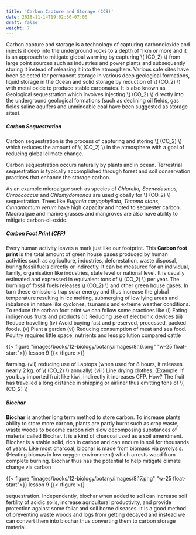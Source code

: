 ```yaml
---
title: 'Carbon Capture and Storage (CCS)'
date: 2018-11-14T19:02:50-07:00
draft: false
weight: 7
---
```






Carbon capture and storage is a technology of
capturing carbondioxide and injects it deep into
the underground rocks to a depth of 1 km or more
and it is an approach to mitigate global warming
by capturing \\( (CO_2) \\) from large point sources such
as industries and power plants and subsequently
storing it instead of releasing it into the
atmosphere. Various safe sites have been selected
for permanent storage in various deep geological
formations, liquid storage in the Ocean and solid
storage by reduction of \\( (CO_2) \\) with metal oxide to
produce stable carbonates. It is also known as
Geological sequestration which involves injecting
\\( (CO_2) \\) directly into the underground geological
formations (such as declining oil fields, gas fields
saline aquifers and unmineable coal have been
suggested as storage sites).



##### Carbon Sequestration


Carbon sequestration is the process of capturing
and storing \\( (CO_2) \\) which reduces the amount of
\\( (CO_2) \\) in the atmosphere with a goal of reducing
global climate change.



Carbon sequestration occurs naturally by plants
and in ocean. Terrestrial sequestration is typically
accomplished through forest and soil conservation
practices that enhance the storage carbon.



As an example microalgae such as species
of *Chlorella, Scenedesmus, Chroococcus* and
*Chlamydomonas* are used globally for \\( (CO_2) \\)
sequestration. Trees like *Eugenia caryophyllata*,
*Tecoma stans*, *Cinnamomum verum* have
high capacity and noted to sequester carbon.
Macroalgae and marine grasses and mangroves
are also have ability to mitigate carbon-di-oxide.



##### Carbon Foot Print (CFP)



Every human activity leaves a mark just like
our footprint. This **Carbon foot print** is the
total amount of green house gases produced by
human activities such as agriculture, industries,
deforestation, waste disposal, buring fossil
fuels directly or indirectly. It can be measured
for an individual, family, organisation like
industries, state level or national level. It is
usually estimated and expressed in equivalent
tons of \\( (CO_2) \\) per year. The burning of fossil
fuels releases \\( (CO_2) \\) and other green house gases.
In turn these emissions trap solar energy and
thus increase the global temperature resulting
in ice melting, submerging of low lying areas
and inbalance in nature like cyclones, tsunamis
and extreme weather conditions. To reduce
the carbon foot print we can
follow some practices like
(i) Eating indigenous fruits
and products (ii) Reducing
use of electronic devices (iii)
Reduce travelling (iv) Avoid
buying fast and preserved,
processed, packed foods. (v)
Plant a garden (vi) Reducing consumption of meat and
sea food. Poultry requires
little space, nutrients and less
pollution compared cattle

{{< figure "images/books/12-biology/botany/images/8.16.png" "w-25 float-start">}}
lesson 9
{{< /figure >}}



farming. (vii) reducing use of Laptops (when
used for 8 hours, it releases nearly 2 kg. of \\( (CO_2) \\)
annually) (viii) Line drying clothes. (Example:
If you buy imported fruit like kiwi, indirectly
it increases CFP. How? The fruit has travelled
a long distance in shipping or airliner thus
emitting tons of \\( (CO_2) \\)



##### Biochar



**Biochar** is another long term method to store
carbon. To increase plants ability to store more
carbon, plants are partly burnt such as crop
waste, waste woods to become carbon rich
slow decomposing substances of material called
Biochar. It is a kind of charcoal used as a soil
amendment. Biochar is a stable solid, rich in
carbon and can endure in soil for thousands of
years. Like most charcoal, biochar is made from
biomass via pyrolysis. (Heating biomas in low
oxygen environment) which arrests wood from
complete burning. Biochar thus has the potential
to help mitigate climate change via carbon


{{< figure "images/books/12-biology/botany/images/8.17.png" "w-25 float-start">}}
lesson 9
{{< /figure >}}


sequestration. Independently, biochar when
added to soil can increase soil fertility of acidic
soils, increase agricultural productivity, and
provide protection against some foliar and soil
borne diseases. It is a good method of preventing
waste woods and logs from getting decayed and
instead we can convert them into biochar thus
converting them to carbon storage material.